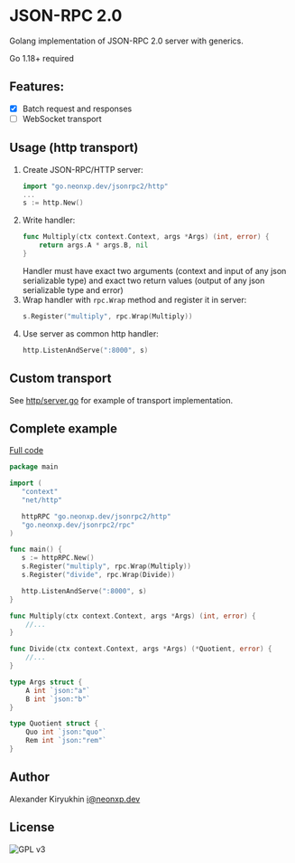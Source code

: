 # JSON-RPC 2.0

Golang implementation of JSON-RPC 2.0 server with generics.

Go 1.18+ required

## Features:

- [x] Batch request and responses
- [ ] WebSocket transport

## Usage (http transport)

1. Create JSON-RPC/HTTP server:
    ```go
    import "go.neonxp.dev/jsonrpc2/http"
    ...
    s := http.New()
    ```
2. Write handler:
    ```go
    func Multiply(ctx context.Context, args *Args) (int, error) {
        return args.A * args.B, nil
    }
    ```
   Handler must have exact two arguments (context and input of any json serializable type) and exact two return values (output of any json serializable type and error)
3. Wrap handler with `rpc.Wrap` method and register it in server:
    ```go
    s.Register("multiply", rpc.Wrap(Multiply))
    ```
4. Use server as common http handler:
    ```go
    http.ListenAndServe(":8000", s)
    ```

## Custom transport

See [http/server.go](/http/server.go) for example of transport implementation.

## Complete example

[Full code](/examples/http)

```go
package main

import (
   "context"
   "net/http"

   httpRPC "go.neonxp.dev/jsonrpc2/http"
   "go.neonxp.dev/jsonrpc2/rpc"
)

func main() {
   s := httpRPC.New()
   s.Register("multiply", rpc.Wrap(Multiply))
   s.Register("divide", rpc.Wrap(Divide))

   http.ListenAndServe(":8000", s)
}

func Multiply(ctx context.Context, args *Args) (int, error) {
    //...
}

func Divide(ctx context.Context, args *Args) (*Quotient, error) {
    //...
}

type Args struct {
	A int `json:"a"`
	B int `json:"b"`
}

type Quotient struct {
	Quo int `json:"quo"`
	Rem int `json:"rem"`
}

```

## Author

Alexander Kiryukhin <i@neonxp.dev>

## License

![GPL v3](https://www.gnu.org/graphics/gplv3-with-text-136x68.png)
